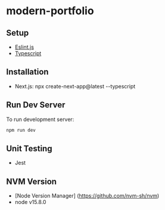 # modern-portfolio

## Setup

- [Eslint.js](https://eslint.org/docs/latest/)
- [Typescript](https://nextjs.org/docs)

## Installation 

- Next.js: npx create-next-app@latest --typescript

## Run Dev Server

To run development server: 
```bash
npm run dev
```

## Unit Testing 
- Jest

## NVM Version
- [Node Version Manager] (https://github.com/nvm-sh/nvm)
- node v15.8.0

